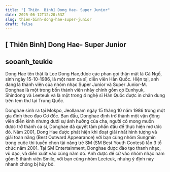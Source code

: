 ```yaml
---
title: "[ Thiên  Bình] Dong Hae- Super Junior"
date: 2025-06-12T12:20:53Z
slug: thien-binh-dong-hae-super-junior
draft: false
---
```


## [ Thiên  Bình] Dong Hae- Super Junior

## sooanh_teukie

Dong Hae tên thật là Lee Dong Hae,được các phan gọi thân mật là Cá Ngố, sinh ngày 15-10-1986, là một nam ca sĩ, diễn viên Hàn Quốc. Hiện tại, anh đang là thành viên của nhóm nhạc Super Junior và Super Junior-M. Donghae là một trong bốn thành viên nhảy chính gồm có Eunhyuk, Shindong và Leeteuk và là một trong 4 nghệ sĩ Hàn Quốc được in chân dung trên tem thư tại Trung Quốc.

 
Donghae sinh ra tại Mokpo, Jeollanam ngày 15 tháng 10 năm 1986 trong một gia đình theo đạo Cơ đốc. Ban đầu, Donghae định trở thành một vận động viên điền kinh nhưng dưới sự ảnh hưởng của cha, người có mong muốn được trở thành ca sĩ, Donghae đã quyết tâm phấn đấu để thực hiện mơ ước đó.
Năm 2001, Dong Hae được phát hiện khi đoạt giải nhất hình tượng và giải toàn năng (Best Outward Appearance) với bạn cùng nhóm Sungmin trong cuộc thi tuyển chọn tài năng trẻ SM (SM Best Youth Contest) lần 3 tổ chức năm 2001. Tại SM Entertainment, Donghae được đào tạo thanh nhạc, vũ đạo, và diễn xuất vào cùng năm đó. Anh được đề cử vào nhóm nhạc nam gồm 5 thành viên Smile, với bạn cùng nhóm Leeteuk, nhưng ý định này nhanh chóng bị hủy bỏ.